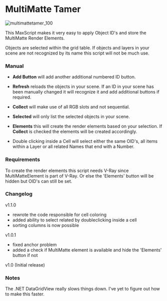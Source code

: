 # MultiMatte Tamer

![multimattetamer_100](https://user-images.githubusercontent.com/59408512/230003487-4078d82c-b12f-4b6b-bf16-43bc137c4145.png)

This MaxScript makes it very easy to apply Object ID's and store the MultiMatte Render Elements.

Objects are selected within the grid table. If objects and layers in your scene are not recognized by its name this script will not be much use.


### Manual

- **Add Button** will add another additional numbered ID button.
- **Refresh** reloads the objects in your scene. If an ID in your scene has been manually changed it will recognize it and add additional buttons if required.
- **Collect** will make use of all RGB slots and not sequential.
- **Selected** will only list the selected objects in your scene.
- **Elements** this will create the render elements based on your selection. If **Collect** is checked the elements will be created accordingly.

- Double clicking inside a Cell will select either the same OID's, all items within a Layer or all related Names that end with a Number. 


### Requirements

To create the render elements this script needs V-Ray since MultiMatteElement is part of V-Ray. Or else the 'Elements' button will be hidden but OID's can still be set.


### Changelog

v1.1.0

- rewrote the code responsible for cell coloring
- added ability to select related by doubleclicking inside a cell
- sorting columns is now possible

v1.0.1

- fixed anchor problem
- added a check if MultiMatte element is available and hide the 'Elements' button if not

v1.0 (Initial release)


### Notes

The .NET DataGridView really slows things down. I've yet to figure out how to make this faster.

